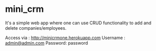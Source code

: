 # mini_crm

It's a simple web app where one can use CRUD functionality to add and delete companies/employees.

Access via : http://minicrmone.herokuapp.com
Username : admin@admin.com
Password: password
